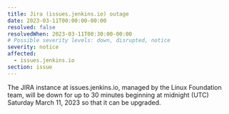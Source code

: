 ```yaml
---
title: Jira (issues.jenkins.io) outage
date: 2023-03-11T00:00:00-00:00
resolved: false
resolvedWhen: 2023-03-11T00:30:00-00:00
# Possible severity levels: down, disrupted, notice
severity: notice
affected:
  - issues.jenkins.io
section: issue
---
```

The JIRA instance at issues.jenkins.io, managed by the Linux Foundation team, will be down for up to 30 minutes beginning at midnight (UTC) Saturday March 11, 2023 so that it can be upgraded.

